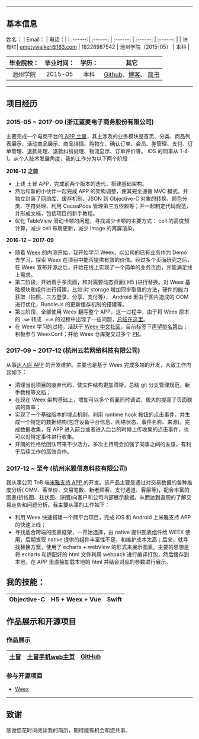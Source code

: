 




---
## 基本信息

 姓名：  | Email： | 电话：|
| :------:| :------: | :------: | :------: |  :------: |
| 许有红| emptywalker@163.com | 18226987542 | 池州学院（2015-05） |  本科 |

 毕业院校：  | 毕业时间： | 学历：| 其它 |
| :------:| :------: | :------: | :-----: |
| 池州学院| 2015-05 | 本科 | [Github]( https://github.com/emptywalker )、[博客](https://emptywalker.github.io)、 [简书](http://www.jianshu.com/users/14857ca34ed8/latest_articles) |

---

## 项目经历
### 2015-05 ~ 2017-09 (浙江蓝麦电子商务股份有限公司)
主要完成一个电商平台的[ APP 土冒](https://itunes.apple.com/cn/app/tu-mao-yi-ge-te-chan-yi-ge-gu-shi/id965720144)，其主涉及的业务模块是首页、分类、商品列表展示、活动商品展示、商品详情、购物车、确认订单、会员、券管理、支付、订单管理、退款处理、退款纠纷处理、物流显示、订单评价等。 iOS 的同事从 1-4-1。从个人技术发展角度，我的工作分为以下两个阶段：

**2016-12 之前**

- 上线 土冒 APP，完成前两个版本的迭代，搭建基础架构。
- 然后和新的小伙伴一起完成 APP 的架构调整，使其完全遵循 MVC 模式。并独立封装了网络库、缓存机制、JSON 到 Objective-C 对象的转换、颜色分类、字符处理、利用 CocoaPods 管理第三方依赖等；并一起制定代码规范，并形成文档，包括项目的新手教程。
- 优化 TableView 滑动卡顿的问题，寻找减少卡顿的主要方式： cell 的高度预计算，减少 cell 布局更新，减少 Image 的离屏渲染。

**2016-12 ~ 2017-09**
- 随着 [Weex](https://github.com/apache/incubator-weex) 的内测开始，我开始学习 Weex，以公司的已有业务作为 Demo 去学习，探索 Weex 在项目中能否提供有效的价值。经过多个页面研究之后，在 Weex 宣布开源之后，开始在线上实现了一个简单的业务页面，并能满足线上需求。
- 第二阶段，开始着手多页面，和对需要动态页面( H5 )进行替换。对 Weex 基础模块和组件进行搭建，比如:对 storage 增加同步取值的方法，硬件的能力获取（拍照、三方登录、分享、支付等）， Android 里由于图片造成的 OOM 进行优化，BundleJs 的更新缓存机制的搭建等。
- 第三阶段，全部使用 Weex 翻写整个 APP，这一过程中，由于将 Weex 原本的 `.we` 转成 `.vue` 的过程中出现了一些问题，[总结在这里](https://www.jianshu.com/p/d17b83c1f873)。
- 在 Weex 学习的过程，活跃于[ Weex 中文社区](https://segmentfault.com/t/weex)，目前标签下[声望排名第四](https://segmentfault.com/u/xlihey)；积极参与 WeexConf；并给 Weex 仓库提交过多个 [PR](https://github.com/apache/incubator-weex/commits?author=emptywalker)。
		

### 2017-09 ~ 2017-12 (杭州云若网络科技有限公司)
从事[达人店 APP](https://itunes.apple.com/cn/app/id1123389168) 的开发维护。主要也是基于 Weex 完成多端的开发，大致工作内容如下：
- 清理当前项目的废弃代码，使文件结构更加清晰，总结 git 分支管理规范，新手教程等文档；
- 在现在 Weex 架构基础上，增加可以多个页面同时调试，极大的提高了页面联调的效率；
- 实现了一个基础版本的埋点机制，利用 runtime hook 按钮的点击事件，并生成一个特定的数据结构(包含设备平台信息、网络状态、事件名称、来源)，完成数据收集，在 APP 进入前台或者进入后台的时候上传收集的点击事件，也可以对特定事件进行收集。
- 开朗的性格给团队带来不少活力，多次主持周会加强了同事之间的友谊，有利于后续工作的高效合作。

### 2017-12 ~ 至今 (杭州米雅信息科技有限公司)
我从事公司 ToB 端[米雅支持 APP ](https://itunes.apple.com/cn/app/%E7%B1%B3%E9%9B%85%E6%94%AF%E6%8C%81/id1341532078?mt=8) 的开发。该产品主要是通过对交易数据的各种维度分析( GMV、客单价、交易笔数、新老顾客、支付通道、客层等)，配合丰富的图表(折线图、柱状图、饼图)向客户和公司内部展示数据，从而达到直观的了解交易走势和问题分析。我主要从事的工作如下：
- 利用 Weex 快速搭建一个跨平台项目，完成 iOS 和 Android 上米雅支持 APP 的快速上线；
- 寻找适合跨端的图表框架，一开始选择，由 native 提供图表组件给 WEEX 使用，后期发现 native 提供的组件丰富性不足，和维护成本太高；后来，就寻找替换方案，使用了 echarts + webView 的形式来展示图表。主要的思想是将 echarts 和适配好的 html 文件利用 webpack 进行编译打包，然后缓存到本地，在 APP 里直接加载本地的 html 并结合对应的参数进行展示。

## 我的技能：
 Objective-C | H5 + Weex + Vue | Swift |
| :------| ------: | :------: |




## 作品展示和开源项目
### 作品展示
 [土冒](https://itunes.apple.com/cn/app/tu-mao-jin-kou-ling-shi-%20gou/id965720144?mt=8) | [土冒手机web主页](https://www.toomao.com) | [GitHub](https://github.com/emptywalker) |
| :------| ------: | :------: |


### 参与开源项目
 - [Weex](https://github.com/apache/incubator-weex/commits?author=emptywalker)
 
---

## 致谢
感谢您花时间阅读我的简历，期待能有机会和您共事。



